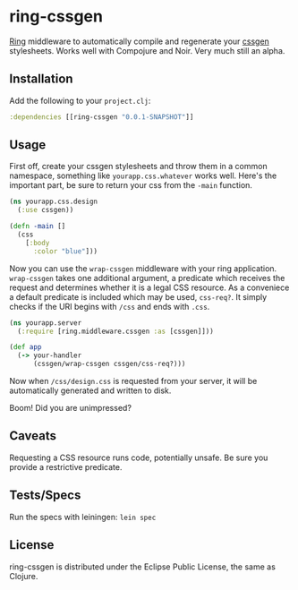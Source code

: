 ring-cssgen
===========

[Ring][ring] middleware to automatically compile and regenerate your
[cssgen][cssgen] stylesheets. Works well with Compojure and Noir. Very much
still an alpha.


Installation
------------

Add the following to your `project.clj`:

``` clojure
:dependencies [[ring-cssgen "0.0.1-SNAPSHOT"]]
```


Usage
-----

First off, create your cssgen stylesheets and throw them in a common namespace,
something like `yourapp.css.whatever` works well. Here's the important part, be sure to
return your css from the `-main` function.

``` clojure
(ns yourapp.css.design
  (:use cssgen))

(defn -main []
  (css
    [:body
      :color "blue"]))
```

Now you can use the `wrap-cssgen` middleware with your ring application.
`wrap-cssgen` takes one additional argument, a predicate which receives the
request and determines whether it is a legal CSS resource. As a conveniece
a default predicate is included which may be used, `css-req?`. It simply checks
if the URI begins with `/css` and ends with `.css`.

``` clojure
(ns yourapp.server
  (:require [ring.middleware.cssgen :as [cssgen]]))

(def app
  (-> your-handler
      (cssgen/wrap-cssgen cssgen/css-req?)))
```
Now when `/css/design.css` is requested from your server, it will be
automatically generated and written to disk.

Boom! Did you are unimpressed?


Caveats
-------

Requesting a CSS resource runs code, potentially unsafe. Be sure you provide
a restrictive predicate.


Tests/Specs
-----------

Run the specs with leiningen: `lein spec`


License
-------

ring-cssgen is distributed under the Eclipse Public License, the same as Clojure.

[ring]:https://github.com/mmcgrana/ring
[cssgen]:https://github.com/paraseba/cssgen/tree/0.3.0

